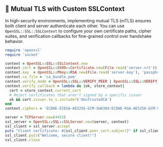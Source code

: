 ## 🔐 Mutual TLS with Custom SSLContext

In high-security environments, implementing mutual TLS (mTLS) ensures both client and server authenticate each other. You can use `OpenSSL::SSL::SSLContext` to configure your own certificate paths, cipher suites, and verification callbacks for fine-grained control over handshake behavior.

```ruby
require 'openssl'
require 'socket'

context = OpenSSL::SSL::SSLContext.new
context.cert = OpenSSL::X509::Certificate.new(File.read('server.crt'))
context.key  = OpenSSL::PKey::RSA.new(File.read('server.key'), 'passphrase')
context.ca_file = 'ca_bundle.pem'
context.verify_mode = OpenSSL::SSL::VERIFY_PEER | OpenSSL::SSL::VERIFY_FAIL_IF_NO_PEER_CERT
context.verify_callback = lambda do |ok, store_context|
  cert = store_context.current_cert
  # Reject certificates that aren't signed by a specific issuer
  ok && cert.issuer.to_s.include?('OU=TrustedCA')
end
context.ciphers = 'ECDHE-ECDSA-AES256-GCM-SHA384:ECDHE-RSA-AES256-GCM-SHA384'

server = TCPServer.new(4433)
ssl_server = OpenSSL::SSL::SSLServer.new(server, context)
ssl_client = ssl_server.accept
puts "Client certificate: #{ssl_client.peer_cert.subject}" if ssl_client.peer_cert
ssl_client.puts("Welcome, secure client!")
ssl_client.close
```